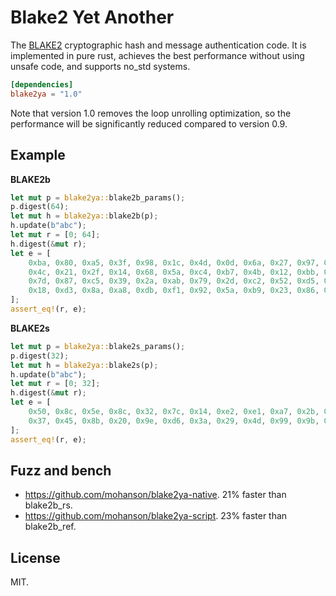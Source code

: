 # Blake2 Yet Another

The [BLAKE2](https://www.rfc-editor.org/rfc/rfc7693.html) cryptographic hash and message authentication code. It is implemented in pure rust, achieves the best performance without using unsafe code, and supports no_std systems.

```toml
[dependencies]
blake2ya = "1.0"
```

Note that version 1.0 removes the loop unrolling optimization, so the performance will be significantly reduced compared to version 0.9.

## Example

**BLAKE2b**

```rust
let mut p = blake2ya::blake2b_params();
p.digest(64);
let mut h = blake2ya::blake2b(p);
h.update(b"abc");
let mut r = [0; 64];
h.digest(&mut r);
let e = [
    0xba, 0x80, 0xa5, 0x3f, 0x98, 0x1c, 0x4d, 0x0d, 0x6a, 0x27, 0x97, 0xb6, 0x9f, 0x12, 0xf6, 0xe9,
    0x4c, 0x21, 0x2f, 0x14, 0x68, 0x5a, 0xc4, 0xb7, 0x4b, 0x12, 0xbb, 0x6f, 0xdb, 0xff, 0xa2, 0xd1,
    0x7d, 0x87, 0xc5, 0x39, 0x2a, 0xab, 0x79, 0x2d, 0xc2, 0x52, 0xd5, 0xde, 0x45, 0x33, 0xcc, 0x95,
    0x18, 0xd3, 0x8a, 0xa8, 0xdb, 0xf1, 0x92, 0x5a, 0xb9, 0x23, 0x86, 0xed, 0xd4, 0x00, 0x99, 0x23,
];
assert_eq!(r, e);
```

**BLAKE2s**

```rust
let mut p = blake2ya::blake2s_params();
p.digest(32);
let mut h = blake2ya::blake2s(p);
h.update(b"abc");
let mut r = [0; 32];
h.digest(&mut r);
let e = [
    0x50, 0x8c, 0x5e, 0x8c, 0x32, 0x7c, 0x14, 0xe2, 0xe1, 0xa7, 0x2b, 0xa3, 0x4e, 0xeb, 0x45, 0x2f,
    0x37, 0x45, 0x8b, 0x20, 0x9e, 0xd6, 0x3a, 0x29, 0x4d, 0x99, 0x9b, 0x4c, 0x86, 0x67, 0x59, 0x82,
];
assert_eq!(r, e);
```

## Fuzz and bench

- <https://github.com/mohanson/blake2ya-native>. 21% faster than blake2b_rs.
- <https://github.com/mohanson/blake2ya-script>. 23% faster than blake2b_ref.

## License

MIT.
